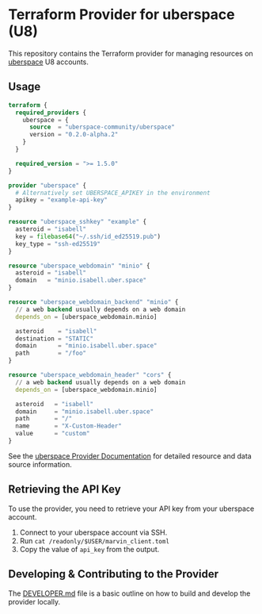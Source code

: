 # Terraform Provider for uberspace (U8)

This repository contains the Terraform provider for managing resources on [uberspace](https://uberspace.de/) U8 accounts.

## Usage

```terraform
terraform {
  required_providers {
    uberspace = {
      source  = "uberspace-community/uberspace"
      version = "0.2.0-alpha.2"
    }
  }

  required_version = ">= 1.5.0"
}

provider "uberspace" {
  # Alternatively set UBERSPACE_APIKEY in the environment
  apikey = "example-api-key"
}

resource "uberspace_sshkey" "example" {
  asteroid = "isabell"
  key = filebase64("~/.ssh/id_ed25519.pub")
  key_type = "ssh-ed25519"
}

resource "uberspace_webdomain" "minio" {
  asteroid = "isabell"
  domain   = "minio.isabell.uber.space"
}

resource "uberspace_webdomain_backend" "minio" {
  // a web backend usually depends on a web domain
  depends_on = [uberspace_webdomain.minio]

  asteroid    = "isabell"
  destination = "STATIC"
  domain      = "minio.isabell.uber.space"
  path        = "/foo"
}

resource "uberspace_webdomain_header" "cors" {
  // a web backend usually depends on a web domain
  depends_on = [uberspace_webdomain.minio]

  asteroid   = "isabell"
  domain     = "minio.isabell.uber.space"
  path       = "/"
  name       = "X-Custom-Header"
  value      = "custom"
}
```

See the [uberspace Provider Documentation](https://registry.terraform.io/providers/uberspace-community/uberspace/latest/docs)
for detailed resource and data source information.

## Retrieving the API Key

To use the provider, you need to retrieve your API key from your uberspace account. 

1. Connect to your uberspace account via SSH.
2. Run `cat /readonly/$USER/marvin_client.toml`
3. Copy the value of `api_key` from the output.

## Developing & Contributing to the Provider

The [DEVELOPER.md](DEVELOPER.md) file is a basic outline on how to build and develop the provider locally.
